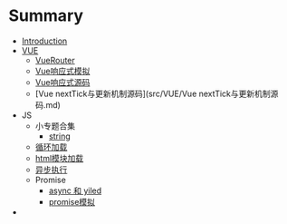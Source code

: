 # Summary

* [Introduction](README.md)
* [VUE](src/VUE/index.md)
  * [VueRouter](src/VUE/VueRouter.md)
  * [Vue响应式模拟](src/VUE/Vue响应式模拟.md)
  * [Vue响应式源码](src/VUE/Vue响应式源码.md)
  * [Vue nextTick与更新机制源码](src/VUE/Vue nextTick与更新机制源码.md)
* JS
  * 小专题合集
    * [string](src/JS/小专题合集/string.md)
  * [循环加载](src/JS/循环加载.md)
  * [html模块加载](src/JS/html模块加载.md)
  * [异步执行](src/JS/异步执行.md)
  * Promise
    * [async 和 yiled](src/JS/Promise/async_yield.md)
    * [promise模拟](src/JS/Promise/promise模拟.md)
* 

